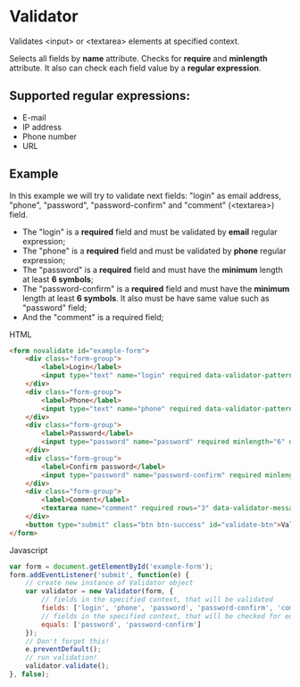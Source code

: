 # Validator

Validates &lt;input&gt; or &lt;textarea&gt; elements at specified context.

Selects all fields by **name** attribute. Checks for **require** and **minlength** attribute. It also can check each field value by a **regular expression**.

## Supported regular expressions:

- E-mail
- IP address
- Phone number
- URL

## Example

In this example we will try to validate next fields: "login" as email address, "phone", "password", "password-confirm" and "comment" (&lt;textarea&gt;) field.

- The "login" is a **required** field and must be validated by **email** regular expression;
- The "phone" is a **required** field and must be validated by **phone** regular expression;
- The "password" is a **required** field and must have the **minimum** length at least **6 symbols**;
- The "password-confirm" is a **required** field and must have the **minimum** length at least **6 symbols**. It also must be have same value such as "password" field;
- And the "comment" is a required field;

HTML

```html
<form novalidate id="example-form">
    <div class="form-group">
        <label>Login</label>
        <input type="text" name="login" required data-validator-pattern="email" data-validator-messages='{ "pattern": "Invalid email address", "required": "This is a required field" }' class="form-control" />
    </div>
    <div class="form-group">
        <label>Phone</label>
        <input type="text" name="phone" required data-validator-pattern="phone" data-validator-messages='{ "pattern": "Invalid phone number", "required": "This is a required field" }' class="form-control" />
    </div>
    <div class="form-group">
        <label>Password</label>
        <input type="password" name="password" required minlength="6" data-validator-messages='{ "equals": "Password mismatch", "minlength": "Too short password", "required": "This is a required field" }' class="form-control" />
    </div>
    <div class="form-group">
        <label>Confirm password</label>
        <input type="password" name="password-confirm" required minlength="6" data-validator-messages='{ "equals": "Password mismatch", "minlength": "Too short password", "required": "This is a required field" }' class="form-control" />
    </div>
    <div class="form-group">
        <label>Comment</label>
        <textarea name="comment" required rows="3" data-validator-messages='{ "required": "This is a required field" }' class="form-control"></textarea>
    </div>
    <button type="submit" class="btn btn-success" id="validate-btn">Validate</button>
</form>
```

Javascript

```javascript
var form = document.getElementById('example-form');
form.addEventListener('submit', function(e) {
    // create new instance of Validator object
    var validator = new Validator(form, {
        // fields in the specified context, that will be validated
        fields: ['login', 'phone', 'password', 'password-confirm', 'comment'],
        // fields in the specified context, that will be checked for equal values
        equals: ['password', 'password-confirm']
    });
    // Don't forget this!
    e.preventDefault();
    // run validation!
    validator.validate();
}, false);
```
